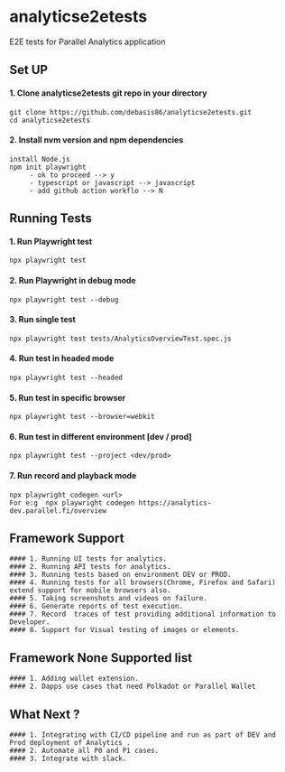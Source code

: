 # analyticse2etests

E2E tests for Parallel Analytics application

## Set UP 

#### 1. Clone analyticse2etests git repo in your directory

    git clone https://github.com/debasis86/analyticse2etests.git
    cd analyticse2etests
    
#### 2. Install nvm version and npm dependencies

    install Node.js
    npm init playwright
         - ok to proceed --> y
         - typescript or javascript --> javascript
         - add github action workflo --> N
         
    
## Running Tests

#### 1. Run Playwright test

    npx playwright test
    
#### 2. Run Playwright in debug mode

    npx playwright test --debug
    
#### 3. Run single test

    npx playwright test tests/AnalyticsOverviewTest.spec.js
    
#### 4. Run test in headed mode

    npx playwright test --headed
    
#### 5. Run test in specific browser

    npx playwright test --browser=webkit

#### 6. Run test in different environment [dev / prod]

    npx playwright test --project <dev/prod>
    
#### 7. Run record and playback mode 

    npx playwright codegen <url>
    For e:g  npx playwright codegen https://analytics-dev.parallel.fi/overview
    
## Framework Support

    #### 1. Running UI tests for analytics.
    #### 2. Running API tests for analytics.
    #### 3. Running tests based on environment DEV or PROD.
    #### 4. Running tests for all browsers(Chrome, Firefox and Safari) extend support for mobile browsers also.
    #### 5. Taking screenshots and videos on failure.
    #### 6. Generate reports of test execution. 
    #### 7. Record  traces of test providing additional information to Developer.
    #### 8. Support for Visual testing of images or elements.


## Framework None Supported list

    #### 1. Adding wallet extension.
    #### 2. Dapps use cases that need Polkadot or Parallel Wallet 


## What Next ?

    #### 1. Integrating with CI/CD pipeline and run as part of DEV and Prod deployment of Analytics .
    #### 2. Automate all P0 and P1 cases.
    #### 3. Integrate with slack.






